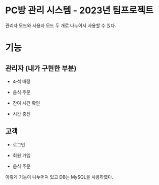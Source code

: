 # PC방 관리 시스템 - 2023년 팀프로젝트 

관리자 모드와 사용자 모드 두 개로 나누어서 사용할 수 있다.

# 기능

## 관리자 (내가 구현한 부분)

- 좌석 배정

- 음식 주문

- 잔여 시간 확인

- 시간 충전 

## 고객

- 로그인

- 회원 가입

- 음식 주문

이렇게 기능이 나누어져 있고 DB는 MySQL을 사용하였다.
